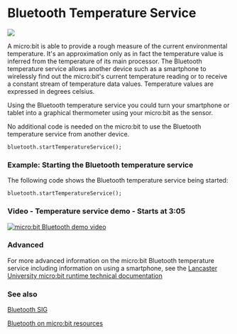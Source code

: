# Bluetooth Temperature Service 

![](/static/bluetooth/Bluetooth_SIG.png)

A micro:bit is able to provide a rough measure of the current environmental temperature. It's an approximation only as in fact the temperature value is inferred from the temperature of its main processor. The Bluetooth temperature service allows another device such as a smartphone to wirelessly find out the micro:bit's current temperature reading or to receive a constant stream of temperature data values. Temperature values are expressed in degrees celsius.

Using the Bluetooth temperature service you could turn your smartphone or tablet into a graphical thermometer using your micro:bit as the sensor. 

No additional code is needed on the micro:bit to use the Bluetooth temperature service from another device.

~~~~sig
bluetooth.startTemperatureService();
~~~~

### Example: Starting the Bluetooth temperature service

The following code shows the Bluetooth temperature service being started:

~~~~blocks
bluetooth.startTemperatureService();
~~~~

### Video - Temperature service demo - Starts at 3:05

[![micro:bit Bluetooth demo video](/static/bluetooth/microbit_temperature.png)](
    http://www.youtube.com/watch?v=aep_GVowKfs "Click to launch YouTube video"
    )

### Advanced
 
For more advanced information on the micro:bit Bluetooth temperature service including information on using a smartphone, see the [Lancaster University micro:bit runtime technical documentation](http://lancaster-university.github.io/microbit-docs/ble/temperature-service/)

### See also

[Bluetooth SIG](https://www.bluetooth.com)

[Bluetooth on micro:bit resources](http://bluetooth-mdw.blogspot.co.uk/p/bbc-microbit.html)

